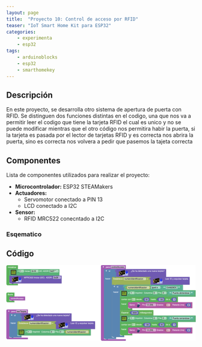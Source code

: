 ```yaml
---
layout: page
title:  "Proyecto 10: Control de acceso por RFID"
teaser: "IoT Smart Home Kit para ESP32"
categories:
    - experimenta
    - esp32
tags:
    - arduinoblocks
    - esp32
    - smarthomekey
---
```


## Descripción
En este proyecto, se desarrolla otro sistema de apertura de puerta con RFID. Se distinguen dos funciones distintas en el codigo, una que nos va a permitir leer el codigo que tiene la tarjeta RFID el cual es unico y no se puede modificar mientras que el otro código nos permitira habir la puerta, si la tarjeta es pasada por el lector de tarjetas RFID y es correcta nos abrira la puerta, sino es correcta nos volvera a pedir que pasemos la tajeta correcta
## Componentes
Lista de componentes utilizados para realizar el proyecto:
- **Microcontrolador:** ESP32 STEAMakers
- **Actuadores:**
    - Servomotor conectado a PIN 13
    - LCD conectado a I2C
- **Sensor:**
    - RFID MRC522 conecntado a I2C

### Esqematico 


## Código 
<p align="center">
    <img src="/images/experimenta/esp32/Proyectos/Proyecto10.png" alt="Proyecto 8" width="700"/>
</p>
